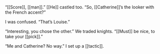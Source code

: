 “[[Score]], [[man]].” [[He]] castled too. “So, [[Catherine]]’s the looker with the French accent?”

I was confused. “That’s Louise.”

“Interesting, you chose the other.” We traded knights. “[[Must]] be nice, to take your [[pick]].”

“Me and Catherine? No way.” I set up a [[tactic]].